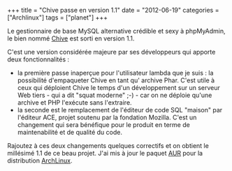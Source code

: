 +++
title = "Chive passe en version 1.1"
date = "2012-06-19"
categories = ["Archlinux"]
tags = ["planet"]
+++


Le gestionnaire de base MySQL alternative crédible et sexy à phpMyAdmin, le
bien nommé [Chive](http://www.chive-project.com/) est sorti en version 1.1.

C'est une version considérée majeure par ses développeurs qui apporte deux
fonctionnalités :

*    la première passe inaperçue pour l'utilisateur lambda que je suis : la
possibilité d'empaqueter Chive en tant qu' archive Phar. C'est utile à ceux
qui déploient Chive le temps d'un développement sur un serveur Web tiers - qui
a dit "squat moderne" ;-) - car on ne déploie qu'une archive et PHP l'exécute
sans l'extraire.
*    la seconde est le remplacement de l'éditeur de code SQL "maison" par l'éditeur
ACE, projet soutenu par la fondation Mozilla. C'est un changement qui sera
bénéfique pour le produit en terme de maintenabilité et de qualité du code.


Rajoutez à ces deux changements quelques correctifs et on obtient le
millésimé 1.1 de ce beau projet. J'ai mis à jour le paquet
[AUR](http://en.wikipedia.org/wiki/Arch_Linux#Arch_User_Repository) pour la
distribution [ArchLinux](http://www.archlinux.org/).
